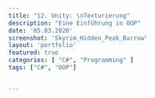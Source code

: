 ```yaml
---
title: "12. Unity: \nTexturierung"
description: "Eine Einführung in OOP"
date: '05.03.2020'
screenshot: 'Skyrim_Hidden_Peak_Barrow'
layout: 'portfolio'
featured: true
categories: [ "C#", "Programming" ]
tags: ["C#", "OOP"]


---
```


## 